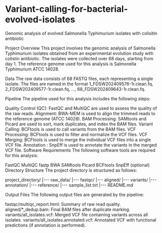 # Variant-calling-for-bacterial-evolved-isolates
Genomic analysis of evolved Salmonella Typhimurium isolates  with colisitin antibiotic

Project Overview
This project involves the genomic analysis of Salmonella Typhimurium isolates obtained from an experimental evolution study with colistin antibiotic. The isolates were collected over 68 days, starting from day 1. The reference genome used for this analysis is Salmonella Typhimurium ATCC 14028.

Data
The raw data consists of 68 FASTQ files, each representing a single isolate. The files are named in the format 1_FDSW202409576-1r.clean.fq, 2_FDSW202409577-1r.clean.fq, ..., 68_FDSW202409643-1r.clean.fq.

Pipeline
The pipeline used for this analysis includes the following steps:

Quality Control (QC): FastQC and MultiQC are used to assess the quality of the raw reads.
Alignment: BWA-MEM is used to align the trimmed reads to the reference genome (ATCC 14028).
BAM Processing: SAMtools and Picard are used to sort, mark duplicates, and index the BAM files.
Variant Calling: BCFtools is used to call variants from the BAM files.
VCF Processing: BCFtools is used to filter and normalize the VCF files.
VCF Merging: BCFtools is used to merge the individual VCF files into a single VCF file.
Annotation : SnpEff is used to annotate the variants in the merged VCF file.
Software Requirements
The following software tools are required for this analysis:

FastQC
MultiQC
fastp
BWA
SAMtools
Picard
BCFtools
SnpEff (optional)
Directory Structure
The project directory is structured as follows:

project_directory/
|--- raw_data/
|--- fastqc/
|--- aligned/
|--- variants/
|--- annotation/
|--- reference/
|--- sample_list.txt
|--- README.md


Output Files
The following output files are generated by the pipeline:

fastqc/multiqc_report.html: Summary of raw read quality.
aligned/*_dedup.bam: Final BAM files after duplicate marking.
variants/all_isolates.vcf: Merged VCF file containing variants across all isolates.
variants/all_isolates.annotated.vcf: Annotated VCF with functional predictions (if annotation is performed).
